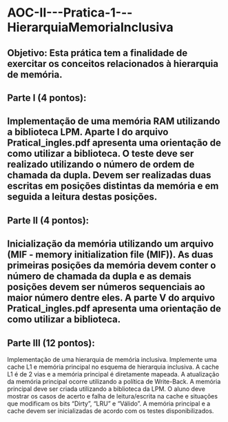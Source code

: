 # AOC-II---Pratica-1---HierarquiaMemoriaInclusiva

Objetivo: Esta prática tem a finalidade de exercitar os conceitos relacionados à hierarquia de
memória.
-----------------------------------------------------------------------------------------------
Parte I (4 pontos): 
-----------------------------------------------------------------------------------------------
  Implementação de uma memória RAM utilizando a biblioteca LPM. Aparte I do arquivo 
PraticaI_ingles.pdf apresenta uma orientação de como utilizar a biblioteca. O teste 
deve ser realizado utilizando o número de ordem de chamada da dupla. Devem ser realizadas 
duas escritas em posições distintas da memória e em seguida a leitura destas posições.
-----------------------------------------------------------------------------------------------
 Parte II (4 pontos): 
 -----------------------------------------------------------------------------------------------
  Inicialização da memória utilizando um arquivo (MIF - memory initialization file (MIF)). As 
duas primeiras posições da memória devem conter o número de chamada da dupla e as demais 
posições devem ser números sequenciais ao maior número dentre eles. A parte V do arquivo 
PraticaI_ingles.pdf apresenta uma orientação de como utilizar a biblioteca.
-----------------------------------------------------------------------------------------------
 Parte III (12 pontos): 
 -----------------------------------------------------------------------------------------------
  Implementação de uma hierarquia de memória inclusiva. Implemente uma cache L1 e memória
principal no esquema de hierarquia inclusiva. A cache L1 é de 2 vias e a memória principal é 
diretamente mapeada. A atualização da memória principal ocorre utilizando a política de Write-Back. 
A memória principal deve ser criada utilizando a biblioteca da LPM. O aluno deve mostrar os casos 
de acerto e falha de leitura/escrita na cache e situações que modificam os bits “Dirty”, “LRU” e 
“Válido”. A memória principal e a cache devem ser inicializadas de acordo com os testes disponibilizados.
